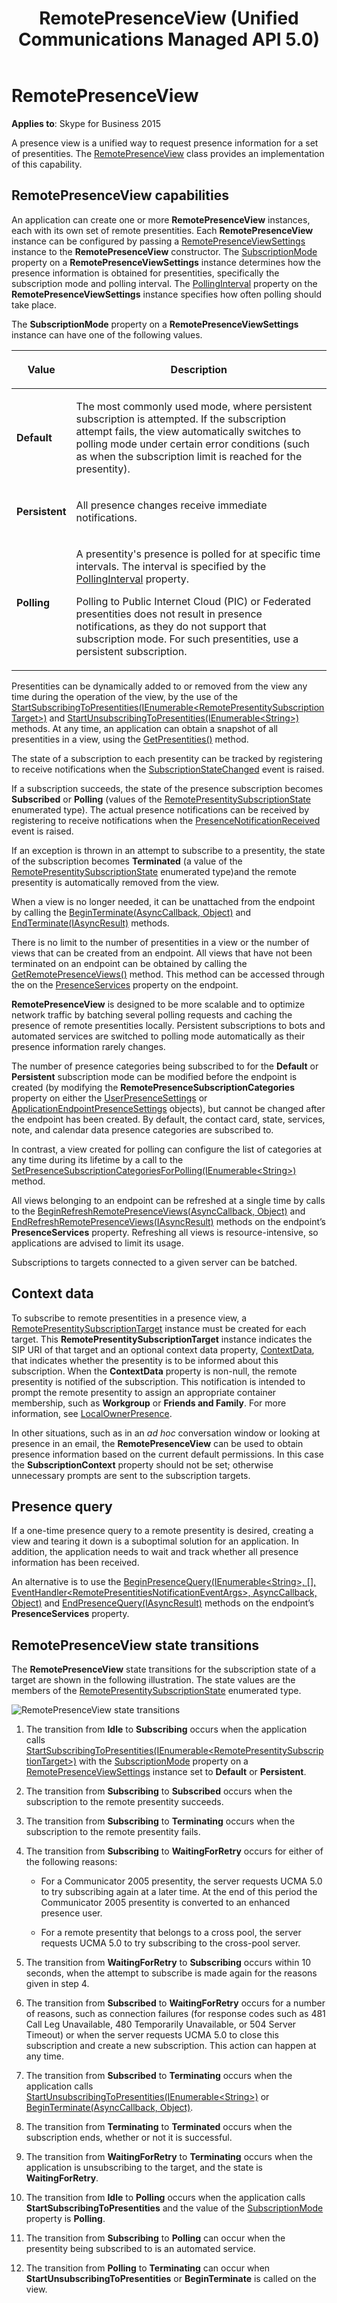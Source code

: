 ﻿---
title: RemotePresenceView (Unified Communications Managed API 5.0)
TOCTitle: RemotePresenceView
ms:assetid: ad07c6ae-299d-4823-a1b9-2979ef545132
ms:mtpsurl: https://msdn.microsoft.com/library/Dn466022(v=office.16)
ms:contentKeyID: 65239954
ms.date: 07/27/2015
mtps_version: v=office.16
---

# RemotePresenceView


**Applies to**: Skype for Business 2015



A presence view is a unified way to request presence information for a set of presentities. The [RemotePresenceView](https://msdn.microsoft.com/library/hh381152\(v=office.16\)) class provides an implementation of this capability.

## RemotePresenceView capabilities

An application can create one or more **RemotePresenceView** instances, each with its own set of remote presentities. Each **RemotePresenceView** instance can be configured by passing a [RemotePresenceViewSettings](https://msdn.microsoft.com/library/hh382861\(v=office.16\)) instance to the **RemotePresenceView** constructor. The [SubscriptionMode](https://msdn.microsoft.com/library/hh349827\(v=office.16\)) property on a **RemotePresenceViewSettings** instance determines how the presence information is obtained for presentities, specifically the subscription mode and polling interval. The [PollingInterval](https://msdn.microsoft.com/library/hh381308\(v=office.16\)) property on the **RemotePresenceViewSettings** instance specifies how often polling should take place.

The **SubscriptionMode** property on a **RemotePresenceViewSettings** instance can have one of the following values.

<table>
<thead>
<tr class="header">
<th><p>Value</p></th>
<th><p>Description</p></th>
</tr>
</thead>
<tbody>
<tr class="odd">
<td><p><strong>Default</strong></p></td>
<td><p>The most commonly used mode, where persistent subscription is attempted. If the subscription attempt fails, the view automatically switches to polling mode under certain error conditions (such as when the subscription limit is reached for the presentity).</p></td>
</tr>
<tr class="even">
<td><p><strong>Persistent</strong></p></td>
<td><p>All presence changes receive immediate notifications.</p></td>
</tr>
<tr class="odd">
<td><p><strong>Polling</strong></p></td>
<td><p>A presentity's presence is polled for at specific time intervals. The interval is specified by the <a href="https://msdn.microsoft.com/library/hh385013(v=office.16)">PollingInterval</a> property.</p>
<p>Polling to Public Internet Cloud (PIC) or Federated presentities does not result in presence notifications, as they do not support that subscription mode. For such presentities, use a persistent subscription.</p></td>
</tr>
</tbody>
</table>


Presentities can be dynamically added to or removed from the view any time during the operation of the view, by the use of the [StartSubscribingToPresentities(IEnumerable\<RemotePresentitySubscriptionTarget\>)](https://msdn.microsoft.com/library/hh382387\(v=office.16\)) and [StartUnsubscribingToPresentities(IEnumerable\<String\>)](https://msdn.microsoft.com/library/hh349575\(v=office.16\)) methods. At any time, an application can obtain a snapshot of all presentities in a view, using the [GetPresentities()](https://msdn.microsoft.com/library/hh348629\(v=office.16\)) method.

The state of a subscription to each presentity can be tracked by registering to receive notifications when the [SubscriptionStateChanged](https://msdn.microsoft.com/library/hh383546\(v=office.16\)) event is raised.

If a subscription succeeds, the state of the presence subscription becomes **Subscribed** or **Polling** (values of the [RemotePresentitySubscriptionState](https://msdn.microsoft.com/library/hh382767\(v=office.16\)) enumerated type). The actual presence notifications can be received by registering to receive notifications when the [PresenceNotificationReceived](https://msdn.microsoft.com/library/hh382238\(v=office.16\)) event is raised.

If an exception is thrown in an attempt to subscribe to a presentity, the state of the subscription becomes **Terminated** (a value of the [RemotePresentitySubscriptionState](https://msdn.microsoft.com/library/hh382767\(v=office.16\)) enumerated type)and the remote presentity is automatically removed from the view.

When a view is no longer needed, it can be unattached from the endpoint by calling the [BeginTerminate(AsyncCallback, Object)](https://msdn.microsoft.com/library/hh349615\(v=office.16\)) and [EndTerminate(IAsyncResult)](https://msdn.microsoft.com/library/hh383726\(v=office.16\)) methods.

There is no limit to the number of presentities in a view or the number of views that can be created from an endpoint. All views that have not been terminated on an endpoint can be obtained by calling the [GetRemotePresenceViews()](https://msdn.microsoft.com/library/hh382996\(v=office.16\)) method. This method can be accessed through the on the [PresenceServices](https://msdn.microsoft.com/library/hh384331\(v=office.16\)) property on the endpoint.

**RemotePresenceView** is designed to be more scalable and to optimize network traffic by batching several polling requests and caching the presence of remote presentities locally. Persistent subscriptions to bots and automated services are switched to polling mode automatically as their presence information rarely changes.

The number of presence categories being subscribed to for the **Default** or **Persistent** subscription mode can be modified before the endpoint is created (by modifying the **RemotePresenceSubscriptionCategories** property on either the [UserPresenceSettings](https://msdn.microsoft.com/library/hh350117\(v=office.16\)) or [ApplicationEndpointPresenceSettings](https://msdn.microsoft.com/library/hh161759\(v=office.16\)) objects), but cannot be changed after the endpoint has been created. By default, the contact card, state, services, note, and calendar data presence categories are subscribed to.

In contrast, a view created for polling can configure the list of categories at any time during its lifetime by a call to the [SetPresenceSubscriptionCategoriesForPolling(IEnumerable\<String\>)](https://msdn.microsoft.com/library/hh384657\(v=office.16\)) method.

All views belonging to an endpoint can be refreshed at a single time by calls to the [BeginRefreshRemotePresenceViews(AsyncCallback, Object)](https://msdn.microsoft.com/library/hh365971\(v=office.16\)) and [EndRefreshRemotePresenceViews(IAsyncResult)](https://msdn.microsoft.com/library/hh384430\(v=office.16\)) methods on the endpoint’s **PresenceServices** property. Refreshing all views is resource-intensive, so applications are advised to limit its usage.

Subscriptions to targets connected to a given server can be batched.

## Context data

To subscribe to remote presentities in a presence view, a [RemotePresentitySubscriptionTarget](https://msdn.microsoft.com/library/hh349759\(v=office.16\)) instance must be created for each target. This **RemotePresentitySubscriptionTarget** instance indicates the SIP URI of that target and an optional context data property, [ContextData](https://msdn.microsoft.com/library/hh348487\(v=office.16\)), that indicates whether the presentity is to be informed about this subscription. When the **ContextData** property is non-null, the remote presentity is notified of the subscription. This notification is intended to prompt the remote presentity to assign an appropriate container membership, such as **Workgroup** or **Friends and Family**. For more information, see [LocalOwnerPresence](localownerpresence.md).

In other situations, such as in an *ad hoc* conversation window or looking at presence in an email, the **RemotePresenceView** can be used to obtain presence information based on the current default permissions. In this case the **SubscriptionContext** property should not be set; otherwise unnecessary prompts are sent to the subscription targets.

## Presence query

If a one-time presence query to a remote presentity is desired, creating a view and tearing it down is a suboptimal solution for an application. In addition, the application needs to wait and track whether all presence information has been received.

An alternative is to use the [BeginPresenceQuery(IEnumerable\<String\>, \[\], EventHandler\<RemotePresentitiesNotificationEventArgs\>, AsyncCallback, Object)](https://msdn.microsoft.com/library/hh383136\(v=office.16\)) and [EndPresenceQuery(IAsyncResult)](https://msdn.microsoft.com/library/hh366226\(v=office.16\)) methods on the endpoint’s **PresenceServices** property.

## RemotePresenceView state transitions

The **RemotePresenceView** state transitions for the subscription state of a target are shown in the following illustration. The state values are the members of the [RemotePresentitySubscriptionState](https://msdn.microsoft.com/library/hh382767\(v=office.16\)) enumerated type.

![RemotePresenceView state transitions](images/Dn466022.StateMach_RemotePresence(Office.16).jpg "RemotePresenceView state transitions")

1.  The transition from **Idle** to **Subscribing** occurs when the application calls [StartSubscribingToPresentities(IEnumerable\<RemotePresentitySubscriptionTarget\>)](https://msdn.microsoft.com/library/hh382387\(v=office.16\)) with the [SubscriptionMode](https://msdn.microsoft.com/library/hh349827\(v=office.16\)) property on a [RemotePresenceViewSettings](https://msdn.microsoft.com/library/hh382861\(v=office.16\)) instance set to **Default** or **Persistent**.

2.  The transition from **Subscribing** to **Subscribed** occurs when the subscription to the remote presentity succeeds.

3.  The transition from **Subscribing** to **Terminating** occurs when the subscription to the remote presentity fails.

4.  The transition from **Subscribing** to **WaitingForRetry** occurs for either of the following reasons:
    
      - For a Communicator 2005 presentity, the server requests UCMA 5.0 to try subscribing again at a later time. At the end of this period the Communicator 2005 presentity is converted to an enhanced presence user.
    
      - For a remote presentity that belongs to a cross pool, the server requests UCMA 5.0 to try subscribing to the cross-pool server.

5.  The transition from **WaitingForRetry** to **Subscribing** occurs within 10 seconds, when the attempt to subscribe is made again for the reasons given in step 4.

6.  The transition from **Subscribed** to **WaitingForRetry** occurs for a number of reasons, such as connection failures (for response codes such as 481 Call Leg Unavailable, 480 Temporarily Unavailable, or 504 Server Timeout) or when the server requests UCMA 5.0 to close this subscription and create a new subscription. This action can happen at any time.

7.  The transition from **Subscribed** to **Terminating** occurs when the application calls [StartUnsubscribingToPresentities(IEnumerable\<String\>)](https://msdn.microsoft.com/library/hh349575\(v=office.16\)) or [BeginTerminate(AsyncCallback, Object)](https://msdn.microsoft.com/library/hh349615\(v=office.16\)).

8.  The transition from **Terminating** to **Terminated** occurs when the subscription ends, whether or not it is successful.

9.  The transition from **WaitingForRetry** to **Terminating** occurs when the application is unsubscribing to the target, and the state is **WaitingForRetry**.

10. The transition from **Idle** to **Polling** occurs when the application calls **StartSubscribingToPresentities** and the value of the [SubscriptionMode](https://msdn.microsoft.com/library/hh349410\(v=office.16\)) property is **Polling**.

11. The transition from **Subscribing** to **Polling** can occur when the presentity being subscribed to is an automated service.

12. The transition from **Polling** to **Terminating** can occur when **StartUnsubscribingToPresentities** or **BeginTerminate** is called on the view.

